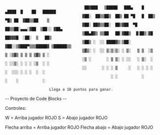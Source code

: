 								

                                        ██▓███   ▒█████   ███▄    █   ▄████  █    ██   ██████                                                                                                                           
                                       ▓██░  ██▒▒██▒  ██▒ ██ ▀█   █  ██▒ ▀█▒ ██  ▓██▒▒██    ▒                                                                                                                           
                                       ▓██░ ██▓▒▒██░  ██▒▓██  ▀█ ██▒▒██░▄▄▄░▓██  ▒██░░ ▓██▄                                                                                                                             
                                       ▒██▄█▓▒ ▒▒██   ██░▓██▒  ▐▌██▒░▓█  ██▓▓▓█  ░██░  ▒   ██▒                                                                                                                          
                                       ▒██▒ ░  ░░ ████▓▒░▒██░   ▓██░░▒▓███▀▒▒▒█████▓ ▒██████▒▒                                                                                                                          
                                       ▒▓▒░ ░  ░░ ▒░▒░▒░ ░ ▒░   ▒ ▒  ░▒   ▒ ░▒▓▒ ▒ ▒ ▒ ▒▓▒ ▒ ░                                                                                                                          
                                       ░▒ ░       ░ ▒ ▒░ ░ ░░   ░ ▒░  ░   ░ ░░▒░ ░ ░ ░ ░▒  ░ ░                                                                                                                          
                                       ░░       ░ ░ ░ ▒     ░   ░ ░ ░ ░   ░  ░░░ ░ ░ ░  ░  ░                                                                                                                            
                                                    ░ ░           ░       ░    ░           ░                                                                                                                                                                                                                                      
                                                                                                                                                                                                                                                                                                                                                                                                    
						Llega a 10 puntos para ganar.                                                                                                                                                                                                              



-- Proyecto de Code Blocks --

Controles:

W = Arriba jugador ROJO
	S = Abajo jugador ROJO


Flecha arriba = Arriba jugador ROJO
	Flecha abajo = Abajo jugador ROJO
